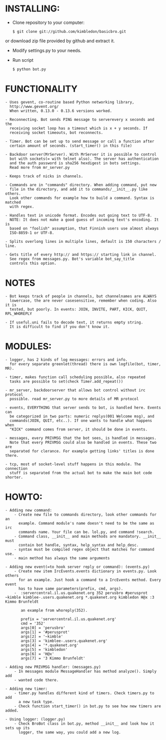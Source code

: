 # INSTALLING:

- Clone repository to your computer:

     `$ git clone git://github.com/kimbledon/basicbro.git`

or download zip file provided by github and extract it.

- Modify settings.py to your needs.

- Run script

     `$ python bot.py`

# FUNCTIONALITY

    - Uses gevent, co-routine based Python networking library,
      http://www.gevent.org/
      When written, 0.13.0 - 0.13.6 versions worked.
    
    - Reconnecting. Bot sends PING message to serverevery x seconds and the
      receiving socket loop has a timeout which is x + y seconds. If
      receiving socket timeouts, bot reconnects.
      
    - Timer. Bot can be set up to send message or call a function after
      certain amount of seconds. (start_timer() in this file)
    
    - Backdoor server(MrServer). With MrServer it is possible to control
      bot with sockets(= with telnet also). The server has authentication
      and the auth password is sha256 hexdigest in bots settings.
      Read more from mr_server.py
      
    - Keeps track of nicks in channels.
    
    - Commands are in "commands" directory. When adding command, put new
      file in the directory, and add it to commands/__init__.py like others.
      Look other commands for example how to build a command. Syntax is matched
      with regex.
    
    - Handles text in unicode format. Encodes out going text to UTF-8.
      NOTE: It does not make a good guess of incoming text's encoding. It is 
      based on "foolish" assumption, that Finnish users use almost always
      ISO-8859-1 or UTF-8.
    
    - Splits overlong lines in multiple lines, default is 150 characters / line.
    
    - Gets title of every http:// and https:// starting link in channel. 
      See regex from messages.py. Bot's variable bot_say_title
      controls this option.


# NOTES

    - Bot keeps track of people in channels, but channelnames are ALWAYS
      lowercase, the are never casesensitive, remember when coding. Also it is
      tested, but poorly. In events: JOIN, INVITE, PART, KICK, QUIT, RPL_WHOREPLY

    - If useful.uni fails to decode text, it returns empty string. 
      It is difficult to find if you don't know it.


# MODULES:

    - logger, has 2 kinds of log messages: errors and info.
      for every separate greenlet(thread) there is own logfile(bot, timer, MR).

    - timer, makes function call scheduling possible, also repeated
      tasks are possible to set(check Timer.add_repeat())
    
    - mr_server, backdoorserver that allows bot control without irc protocol
      possible. read mr_server.py to more details of MR protocol
    
    - events, EVERYTHING that server sends to bot, is handled here. Events can
      be categorized in two parts: numeric replys(001 Welcome msg), and
      commands(JOIN, QUIT, etc..). If one wants to handle what happens when 
      "KICK" command comes from server, it should be done in events.
    
    - messages, every PRIVMSG that the bot sees, is handled in messages. 
      Note that every PRIVMSG could also be handled in events. These two are
      separated for clerance. For example getting links' titles is done there.
    
    - tcp, most of socket-level stuff happens in this module. The connection
      stuff is separated from the actual bot to make the main bot code shorter.
      
# HOWTO:

    - Adding new command:
        - Create new file to commands directory, look other commands for an 
          example. Command module's name doesn't need to be the same as irc 
          commands name. Your file can be. lol.py, and command !search.
        - Command class, __init__ and main methods are mandatory. __init__ must
          contain bot handle, syntax, help_syntax and help_desc.
        - syntax must be compiled regex object that matches for command use.
        - main method has always the same arguments
        
    - Adding new event(=to hook server reply or command): (events.py)
        - Create new item IrcEvents.events dictionary in events.py. Look others
          for an example. Just hook a command to a IrcEvents method. Every event
          has to have same parameters(prefix, cmd, args).
        -  :servercentral.il.us.quakenet.org 352 perusbro #perusprot ~kimble kimblee-.users.quakenet.org *.quakenet.org kimbledon H@x :3 Kimmo Brunfeldt
          
           an example from whoreply(352).
           
           prefix = 'servercentral.il.us.quakenet.org'
           cmd = '352'
           args[0] = 'perusbro'
           args[1] = '#perusprot'
           args[2] = '~kimble'
           args[3] = 'kimblee-.users.quakenet.org'
           args[4] = '*.quakenet.org'
           args[5] = 'kimbledon'
           args[6] = 'H@x'
           args[7] = '3 Kimmo Brunfeldt'
    
    - Adding new PRIVMSG handler: (messages.py)
        - In messages module MessageHandler has method analyze(). Simply add
        - wanted code there.
    
    - Adding new timer:
        - timer.py handles different kind of timers. Check timers.py to add
          a new task type.
        - Check function start_timer() in bot.py to see how new timers are added.
    
    - Using logger: (logger.py)
        - Check BroBot class in bot.py, method __init__ and look how it sets up its
          logger, the same way, you could add a new log.
    
